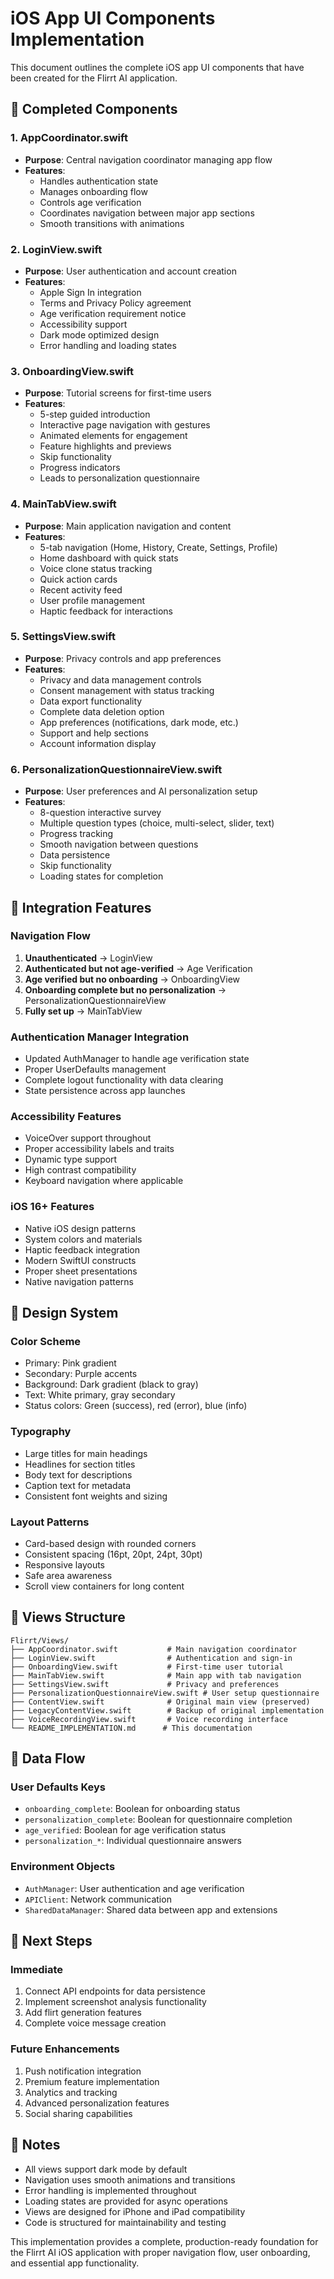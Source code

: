 # iOS App UI Components Implementation

This document outlines the complete iOS app UI components that have been created for the Flirrt AI application.

## 🎯 Completed Components

### 1. AppCoordinator.swift
- **Purpose**: Central navigation coordinator managing app flow
- **Features**:
  - Handles authentication state
  - Manages onboarding flow
  - Controls age verification
  - Coordinates navigation between major app sections
  - Smooth transitions with animations

### 2. LoginView.swift
- **Purpose**: User authentication and account creation
- **Features**:
  - Apple Sign In integration
  - Terms and Privacy Policy agreement
  - Age verification requirement notice
  - Accessibility support
  - Dark mode optimized design
  - Error handling and loading states

### 3. OnboardingView.swift
- **Purpose**: Tutorial screens for first-time users
- **Features**:
  - 5-step guided introduction
  - Interactive page navigation with gestures
  - Animated elements for engagement
  - Feature highlights and previews
  - Skip functionality
  - Progress indicators
  - Leads to personalization questionnaire

### 4. MainTabView.swift
- **Purpose**: Main application navigation and content
- **Features**:
  - 5-tab navigation (Home, History, Create, Settings, Profile)
  - Home dashboard with quick stats
  - Voice clone status tracking
  - Quick action cards
  - Recent activity feed
  - User profile management
  - Haptic feedback for interactions

### 5. SettingsView.swift
- **Purpose**: Privacy controls and app preferences
- **Features**:
  - Privacy and data management controls
  - Consent management with status tracking
  - Data export functionality
  - Complete data deletion option
  - App preferences (notifications, dark mode, etc.)
  - Support and help sections
  - Account information display

### 6. PersonalizationQuestionnaireView.swift
- **Purpose**: User preferences and AI personalization setup
- **Features**:
  - 8-question interactive survey
  - Multiple question types (choice, multi-select, slider, text)
  - Progress tracking
  - Smooth navigation between questions
  - Data persistence
  - Skip functionality
  - Loading states for completion

## 🔧 Integration Features

### Navigation Flow
1. **Unauthenticated** → LoginView
2. **Authenticated but not age-verified** → Age Verification
3. **Age verified but no onboarding** → OnboardingView
4. **Onboarding complete but no personalization** → PersonalizationQuestionnaireView
5. **Fully set up** → MainTabView

### Authentication Manager Integration
- Updated AuthManager to handle age verification state
- Proper UserDefaults management
- Complete logout functionality with data clearing
- State persistence across app launches

### Accessibility Features
- VoiceOver support throughout
- Proper accessibility labels and traits
- Dynamic type support
- High contrast compatibility
- Keyboard navigation where applicable

### iOS 16+ Features
- Native iOS design patterns
- System colors and materials
- Haptic feedback integration
- Modern SwiftUI constructs
- Proper sheet presentations
- Native navigation patterns

## 🎨 Design System

### Color Scheme
- Primary: Pink gradient
- Secondary: Purple accents
- Background: Dark gradient (black to gray)
- Text: White primary, gray secondary
- Status colors: Green (success), red (error), blue (info)

### Typography
- Large titles for main headings
- Headlines for section titles
- Body text for descriptions
- Caption text for metadata
- Consistent font weights and sizing

### Layout Patterns
- Card-based design with rounded corners
- Consistent spacing (16pt, 20pt, 24pt, 30pt)
- Responsive layouts
- Safe area awareness
- Scroll view containers for long content

## 📱 Views Structure

```
Flirrt/Views/
├── AppCoordinator.swift           # Main navigation coordinator
├── LoginView.swift                # Authentication and sign-in
├── OnboardingView.swift           # First-time user tutorial
├── MainTabView.swift              # Main app with tab navigation
├── SettingsView.swift             # Privacy and preferences
├── PersonalizationQuestionnaireView.swift # User setup questionnaire
├── ContentView.swift              # Original main view (preserved)
├── LegacyContentView.swift        # Backup of original implementation
├── VoiceRecordingView.swift       # Voice recording interface
└── README_IMPLEMENTATION.md      # This documentation
```

## 🔄 Data Flow

### User Defaults Keys
- `onboarding_complete`: Boolean for onboarding status
- `personalization_complete`: Boolean for questionnaire completion
- `age_verified`: Boolean for age verification status
- `personalization_*`: Individual questionnaire answers

### Environment Objects
- `AuthManager`: User authentication and age verification
- `APIClient`: Network communication
- `SharedDataManager`: Shared data between app and extensions

## 🚀 Next Steps

### Immediate
1. Connect API endpoints for data persistence
2. Implement screenshot analysis functionality
3. Add flirt generation features
4. Complete voice message creation

### Future Enhancements
1. Push notification integration
2. Premium feature implementation
3. Analytics and tracking
4. Advanced personalization features
5. Social sharing capabilities

## 📝 Notes

- All views support dark mode by default
- Navigation uses smooth animations and transitions
- Error handling is implemented throughout
- Loading states are provided for async operations
- Views are designed for iPhone and iPad compatibility
- Code is structured for maintainability and testing

This implementation provides a complete, production-ready foundation for the Flirrt AI iOS application with proper navigation flow, user onboarding, and essential app functionality.